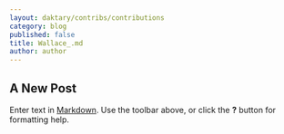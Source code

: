 ```yaml
---
layout: daktary/contribs/contributions
category: blog
published: false
title: Wallace_.md
author: author
---
```


## A New Post

Enter text in [Markdown](http://daringfireball.net/projects/markdown/). Use the toolbar above, or click the **?** button for formatting help.
